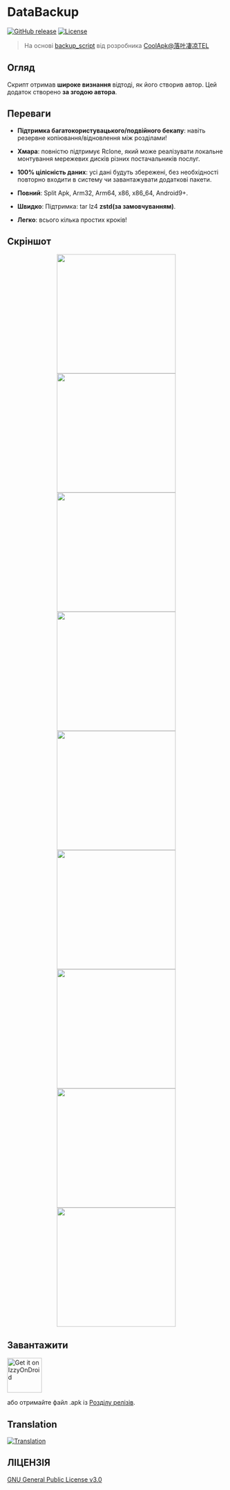 # DataBackup
[![GitHub release](https://img.shields.io/github/v/release/XayahSuSuSu/Android-DataBackup?color=orange)](https://github.com/XayahSuSuSu/Android-DataBackup/releases) [![License](https://img.shields.io/github/license/XayahSuSuSu/Android-DataBackup?color=ff69b4)](./LICENSE)

> На основі [backup_script](https://github.com/YAWAsau/backup_script) від розробника [CoolApk@落叶凄凉TEL](http://www.coolapk.com/u/2277637)
>

## Огляд
Скрипт отримав **широке визнання** відтоді, як його створив автор. Цей додаток створено **за згодою автора**.

## Переваги
* **Підтримка багатокористувацького/подвійного бекапу**: навіть резервне копіювання/відновлення між розділами!

* **Хмара**: повністю підтримує Rclone, який може реалізувати локальне монтування мережевих дисків різних постачальників послуг.

* **100% цілісність даних**: усі дані будуть збережені, без необхідності повторно входити в систему чи завантажувати додаткові пакети.

* **Повний**: Split Apk, Arm32, Arm64, x86, x86_64, Android9+.

* **Швидко**: Підтримка: tar lz4 **zstd(за замовчуванням)**.

* **Легко**: всього кілька простих кроків!

## Скріншот
<div align="center">
	<img src="./fastlane/metadata/android/en-US/images/phoneScreenshots/01.jpg" width="275px"><img src="./fastlane/metadata/android/en-US/images/phoneScreenshots/02.jpg" width="275px"><img src="./fastlane/metadata/android/en-US/images/phoneScreenshots/03.jpg" width="275px">
	<img src="./fastlane/metadata/android/en-US/images/phoneScreenshots/04.jpg" width="275px"><img src="./fastlane/metadata/android/en-US/images/phoneScreenshots/05.jpg" width="275px"><img src="./fastlane/metadata/android/en-US/images/phoneScreenshots/06.jpg" width="275px">
	<img src="./fastlane/metadata/android/en-US/images/phoneScreenshots/07.jpg" width="275px"><img src="./fastlane/metadata/android/en-US/images/phoneScreenshots/08.jpg" width="275px"><img src="./fastlane/metadata/android/en-US/images/phoneScreenshots/09.jpg" width="275px">
</div>

## Завантажити
[<img src="https://gitlab.com/IzzyOnDroid/repo/-/raw/master/assets/IzzyOnDroid.png"
     alt="Get it on IzzyOnDroid"
     height="80">](https://apt.izzysoft.de/fdroid/index/apk/com.xayah.databackup)

або отримайте файл .apk із [Розділу релізів](https://github.com/XayahSuSuSu/Android-DataBackup/releases/latest).

## Translation
[<img src="https://hosted.weblate.org/widgets/databackup/-/open-graph.png"
     alt="Translation">](https://hosted.weblate.org/engage/databackup/)

## ЛІЦЕНЗІЯ
[GNU General Public License v3.0](./LICENSE)